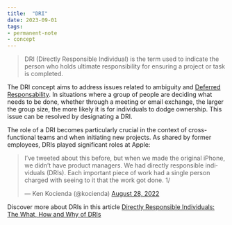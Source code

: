 ```yaml
---
title:  "DRI"
date: 2023-09-01
tags: 
- permanent-note 
- concept
---
```


> DRI (Directly Responsible Individual) is the term used to indicate the person who holds ultimate responsibility for ensuring a project or task is completed.

The DRI concept aims to address issues related to ambiguity and [Deferred Responsability](notes/Deferred%20Responsability.md). In situations where a group of people are deciding what needs to be done, whether through a meeting or email exchange, the larger the group size, the more likely it is for individuals to dodge ownership. This issue can be resolved by designating a DRI.

The role of a DRI becomes particularly crucial in the context of cross-functional teams and when initiating new projects. As shared by former employees, DRIs played significant roles at Apple:

<blockquote class="twitter-tweet"><p lang="en" dir="ltr">I’ve tweeted about this before, but when we made the original iPhone, we didn’t have product managers. We had directly responsible individuals (DRIs). Each important piece of work had a single person charged with seeing to it that the work got done. 1/</p>&mdash; Ken Kocienda (@kocienda) <a href="https://twitter.com/kocienda/status/1563917075189358593?ref_src=twsrc%5Etfw">August 28, 2022</a></blockquote> <script async src="https://platform.twitter.com/widgets.js" charset="utf-8"></script>

Discover more about DRIs in this article [Directly Responsible Individuals: The What, How and Why of DRIs](literature-notes/Articles/Directly%20Responsible%20Individuals%20The%20What,%20How%20and%20Why%20of%20DRIs.md)







